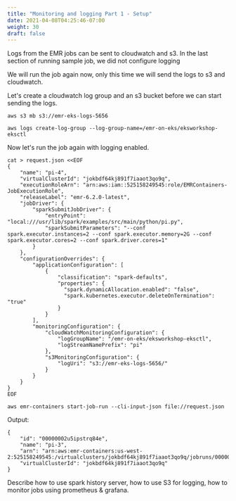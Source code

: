 ```yaml
---
title: "Monitoring and logging Part 1 - Setup"
date: 2021-04-08T04:25:46-07:00
weight: 30
draft: false
---
```


Logs from the EMR jobs can be sent to cloudwatch and s3. In the last section of running sample job, we did not configure logging

We will run the job again now, only this time we will send the logs to s3 and cloudwatch.

Let's create a cloudwatch log group and an s3 bucket before we can start sending the logs.

```
aws s3 mb s3://emr-eks-logs-5656

aws logs create-log-group --log-group-name=/emr-on-eks/eksworkshop-eksctl

```

Now let's run the job again with logging enabled.

```
cat > request.json <<EOF 
{
    "name": "pi-4",
    "virtualClusterId": "jokbdf64kj891f7iaaot3qo9q",
    "executionRoleArn": "arn:aws:iam::525158249545:role/EMRContainers-JobExecutionRole",
    "releaseLabel": "emr-6.2.0-latest",
    "jobDriver": {
        "sparkSubmitJobDriver": {
            "entryPoint": "local:///usr/lib/spark/examples/src/main/python/pi.py",
            "sparkSubmitParameters": "--conf spark.executor.instances=2 --conf spark.executor.memory=2G --conf spark.executor.cores=2 --conf spark.driver.cores=1"
        }
    },
    "configurationOverrides": {
        "applicationConfiguration": [
            {
                "classification": "spark-defaults",
                "properties": {
                  "spark.dynamicAllocation.enabled": "false",
                  "spark.kubernetes.executor.deleteOnTermination": "true"
                }
            }
        ],
        "monitoringConfiguration": {
            "cloudWatchMonitoringConfiguration": {
                "logGroupName": "/emr-on-eks/eksworkshop-eksctl",
                "logStreamNamePrefix": "pi"
            },
            "s3MonitoringConfiguration": {
                "logUri": "s3://emr-eks-logs-5656/"
            }
        }
    }
}
EOF

aws emr-containers start-job-run --cli-input-json file://request.json

  ```

Output:

```
{
    "id": "00000002u5ipstrq84e",
    "name": "pi-3",
    "arn": "arn:aws:emr-containers:us-west-2:525158249545:/virtualclusters/jokbdf64kj891f7iaaot3qo9q/jobruns/00000002u5ipstrq84e",
    "virtualClusterId": "jokbdf64kj891f7iaaot3qo9q"
}
```


Describe how to use spark history server, how to use S3 for logging, how to monitor jobs using prometheus & grafana.






